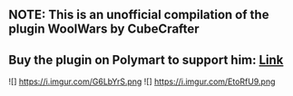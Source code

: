 ## NOTE: This is an unofficial compilation of the plugin WoolWars by CubeCrafter
## Buy the plugin on Polymart to support him: [Link](https://polymart.org/resource/wool-wars.2551)
![] https://i.imgur.com/G6LbYrS.png
![] https://i.imgur.com/EtoRfU9.png
